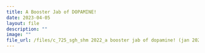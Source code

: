 ```yaml
---
title: A Booster Jab of DOPAMINE!
date: 2023-04-05
layout: file
description: ""
image: ""
file_url: /files/c_725_sgh_shm 2022_a booster jab of dopamine! (jan 2023).pdf
---
```


